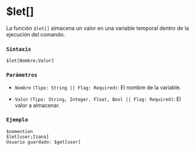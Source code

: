 
# $let[]
La función `$let[]` almacena un valor en una variable temporal dentro de la ejecución del comando.  

### `Sintaxis`  
```plaintext
$let[Nombre;Valor]
```

### `Parámetros`  
- `Nombre` `(Tipo: String || Flag: Required)`: El nombre de la variable.

- `Valor` `(Tipo: String, Integer, Float, Bool || Flag: Required)`: El valor a almacenar.  

### `Ejemplo`  
```plaintext
$nomention
$let[user;Izana]
Usuario guardado: $get[user]
```